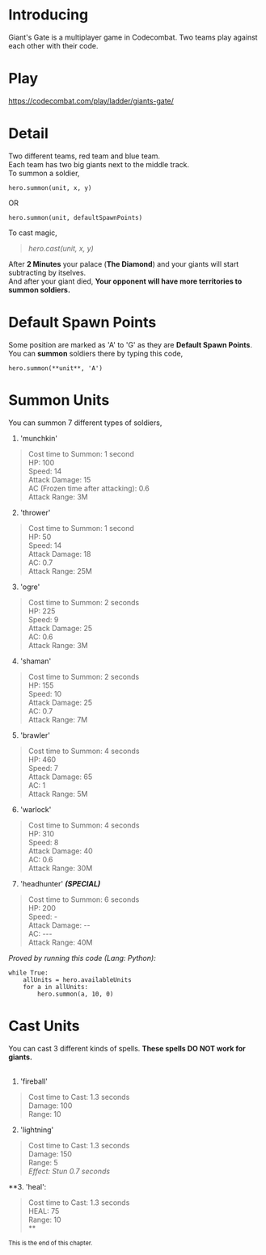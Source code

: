 # **Introducing**
Giant's Gate is a multiplayer game in Codecombat. Two teams play against each other with their code. <br />

# **Play**
https://codecombat.com/play/ladder/giants-gate/

# **Detail**
Two different teams, red team and blue team. <br />
Each team has two big giants next to the middle track. <br />
To summon a soldier, 
```
hero.summon(unit, x, y)
```
OR <br />
```
hero.summon(unit, defaultSpawnPoints)
```
To cast magic,
> _hero.cast(unit, x, y)_

After **2 Minutes** your palace (**The Diamond**) and your giants will start subtracting by itselves. <br />
And after your giant died, **Your opponent will have more territories to summon soldiers.**

# **Default Spawn Points**
Some position are marked as 'A' to 'G' as they are **Default Spawn Points**. <br />
You can **summon** soldiers there by typing this code,
```
hero.summon(**unit**, 'A')
```
# **Summon Units**
You can summon 7 different types of soldiers, <br />
1. 'munchkin'
> Cost time to Summon: 1 second <br />
> HP: 100 <br />
> Speed: 14 <br />
> Attack Damage: 15 <br />
> AC (Frozen time after attacking): 0.6 <br />
> Attack Range: 3M

2. 'thrower'
> Cost time to Summon: 1 second <br />
> HP: 50 <br />
> Speed: 14 <br />
> Attack Damage: 18 <br />
> AC: 0.7 <br />
> Attack Range: 25M

3. 'ogre'
> Cost time to Summon: 2 seconds <br />
> HP: 225 <br />
> Speed: 9 <br />
> Attack Damage: 25 <br />
> AC: 0.6 <br />
> Attack Range: 3M

4. 'shaman'
> Cost time to Summon: 2 seconds <br />
> HP: 155 <br />
> Speed: 10 <br />
> Attack Damage: 25 <br />
> AC: 0.7 <br />
> Attack Range: 7M

5. 'brawler'
> Cost time to Summon: 4 seconds <br />
> HP: 460 <br />
> Speed: 7 <br />
> Attack Damage: 65 <br />
> AC: 1 <br />
> Attack Range: 5M

6. 'warlock'
> Cost time to Summon: 4 seconds <br />
> HP: 310 <br />
> Speed: 8 <br />
> Attack Damage: 40 <br />
> AC: 0.6 <br />
> Attack Range: 30M

7. 'headhunter'  ***(SPECIAL)***
> Cost time to Summon: 6 seconds <br />
> HP: 200 <br />
> Speed: - <br />
> Attack Damage: -- <br />
> AC: --- <br />
> Attack Range: 40M

*Proved by running this code (Lang: Python):* <br />

```
while True:
    allUnits = hero.availableUnits
    for a in allUnits:
        hero.summon(a, 10, 0)
```


# **Cast Units**
You can cast 3 different kinds of spells. **These spells DO NOT work for giants.** <br />
<br />
1. 'fireball'
> Cost time to Cast: 1.3 seconds <br />
> Damage: 100 <br />
> Range: 10 <br />

2. 'lightning'
> Cost time to Cast: 1.3 seconds <br />
> Damage: 150 <br />
> Range: 5 <br />
> *Effect: Stun 0.7 seconds*

**3. 'heal': <br />
> Cost time to Cast: 1.3 seconds <br />
> HEAL: 75 <br />
> Range: 10 <br />**

<sup>This is the end of this chapter.</sup>
